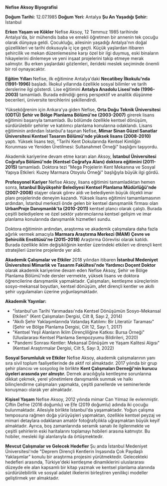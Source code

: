 **Nefise Aksoy Biyografisi**

**Doğum Tarihi:** 12.07.1985
**Doğum Yeri:** Antalya
**Şu An Yaşadığı Şehir:** İstanbul

**Erken Yaşam ve Kökler**
Nefise Aksoy, 12 Temmuz 1985 tarihinde Antalya'da, bir mühendis baba ve emekli öğretmen bir annenin tek çocuğu olarak dünyaya geldi. Çocukluğu, ailesinin yaşadığı Antalya'nın doğal güzellikleri ve tarihi dokusuyla iç içe geçti. Küçük yaşlardan itibaren şehircilik ve mekan düzenlemesine karşı özel bir ilgi duymuş, eski binaların hikayelerini dinlemeye ve yeni inşaat projelerini takip etmeye merak salmıştır. Bu erken yaşlardaki gözlemleri, ilerideki meslek seçiminde önemli bir rol oynayacaktır.

**Eğitim Yılları**
Nefise, ilk eğitimine Antalya'daki **Necatibey İlkokulu'nda (1991-1996)** başladı. İlkokul yıllarında özellikle sosyal bilimler ve tarih derslerine ilgi gösterdi. Lise eğitimini **Antalya Anadolu Lisesi'nde (1996-2003)** tamamladı. Burada edindiği geniş perspektif ve analitik düşünme becerileri, üniversite tercihlerini şekillendirdi.

Yükseköğrenim için Ankara'ya giden Nefise, **Orta Doğu Teknik Üniversitesi (ODTÜ) Şehir ve Bölge Planlama Bölümü'ne (2003-2007)** girerek lisans eğitimini başarıyla tamamladı. Bu bölümde özellikle kentsel dönüşüm, sürdürülebilir şehirler ve katılımcı planlama konularına odaklandı. Lisans eğitiminin ardından İstanbul'a taşınan Nefise, **Mimar Sinan Güzel Sanatlar Üniversitesi Kentsel Tasarım Bölümü'nde yüksek lisans (2008-2010)** yaptı. Yüksek lisans tezi, "Tarihi Kent Dokularında Kentsel Kimliğin Korunması ve Yeniden Üretilmesi: Sultanahmet Örneği" başlığını taşıyordu.

Akademik kariyerine devam etme kararı alan Aksoy, **İstanbul Üniversitesi Coğrafya Bölümü'nde (Kentsel Coğrafya Alanı) doktora eğitimini (2011-2015)** tamamladı. Doktora tezi "Mega Projelerin Kent Mekanına ve Sosyal Yapıya Etkileri: Kuzey Marmara Otoyolu Örneği" başlığıyla büyük ilgi gördü.

**Profesyonel Kariyer**
Nefise Aksoy, lisans eğitimini tamamladıktan hemen sonra, **İstanbul Büyükşehir Belediyesi Kentsel Planlama Müdürlüğü'nde (2007-2008)** stajyer olarak görev aldı ve belediyenin büyük ölçekli imar planı projelerinde deneyim kazandı. Yüksek lisans eğitimini tamamlamasının ardından, İstanbul merkezli önde gelen bir kentsel danışmanlık firması olan **UrbanProje Danışmanlık'ta (2010-2011)** kentsel plancı olarak çalıştı. Burada çeşitli belediyelere ve özel sektör yatırımcılarına kentsel gelişim ve imar planlama konularında danışmanlık hizmetleri sundu.

Doktora eğitiminin ardından, araştırma ve akademik çalışmalara daha fazla ağırlık vermek amacıyla **Marmara Araştırma Merkezi (MAM) Çevre ve Şehircilik Enstitüsü'ne (2015-2018)** Araştırma Görevlisi olarak katıldı. Burada özellikle iklim değişikliğinin kentler üzerindeki etkileri ve dirençli kent stratejileri üzerine projelerde yer aldı.

**Akademik Çalışmalar ve Etkiler**
2018 yılından itibaren **İstanbul Medeniyet Üniversitesi Mimarlık ve Tasarım Fakültesi'nde Yardımcı Doçent Doktor** olarak akademik kariyerine devam eden Nefise Aksoy, Şehir ve Bölge Planlama Bölümü'nde dersler vermekte, yüksek lisans ve doktora öğrencilerine danışmanlık yapmaktadır. Çalışmaları, kentleşme süreçlerinin sosyo-mekansal boyutları, kentsel dönüşüm, afet dirençli kentler ve akıllı şehir uygulamaları üzerine yoğunlaşmaktadır.

**Akademik Yayınlar:**
*   "İstanbul'un Tarihi Yarımadası'nda Kentsel Dönüşümün Sosyo-Mekansal Etkileri" (Kent Çalışmaları Dergisi, Cilt 8, Sayı 2, 2014)
*   "Akıllı Şehir Yaklaşımlarında Vatandaş Katılımı: Bir Literatür Taraması" (Şehir ve Bölge Planlama Dergisi, Cilt 12, Sayı 1, 2017)
*   "Kentsel Yeşil Alanların İklim Dirençliliğine Katkısı: Bursa Örneği" (Uluslararası Kentsel Planlama Sempozyumu Bildirileri, 2020)
*   "Pandemi Sonrası Kentler: Mekansal Dönüşüm ve Yaşam Kalitesi Algısı" (Kentsel Araştırmalar Dergisi, Cilt 5, Sayı 3, 2022)

**Sosyal Sorumluluk ve Etkiler**
Nefise Aksoy, akademik çalışmalarının yanı sıra sivil toplum faaliyetlerinde de aktif rol almaktadır. 2017 yılında bir grup şehir plancısı ve sosyolog ile birlikte **Kent Çalışmaları Derneği'nin kurucu üyeleri arasında yer almıştır.** Dernek aracılığıyla kentleşme sorunlarına dikkat çekmek, yerel yönetimlere danışmanlık sunmak ve halkı bilinçlendirme çalışmaları yapmakta, çeşitli panellerde ve seminerlerde konuşmacı olarak yer almaktadır.

**Kişisel Yaşam**
Nefise Aksoy, 2012 yılında mimar Can Yılmaz ile evlenmiştir. Çiftin Defne (2016 doğumlu) ve Efe (2019 doğumlu) adında iki çocuğu bulunmaktadır. Ailesiyle birlikte İstanbul'da yaşamaktadır. Yoğun çalışma temposuna rağmen doğa yürüyüşleri yapmaktan, özellikle kentsel peyzaj ve mimari detaylara odaklanan amatör fotoğrafçılıkla uğraşmaktan büyük keyif almaktadır. Ayrıca, boş zamanlarında seramik sanatı ile ilgilenmekte ve çeşitli şehirlerin eski haritalarını toplamayı hobileri arasına katmıştır. Bu hobiler, mesleki ilgi alanlarıyla da örtüşmektedir.

**Mevcut Çalışmalar ve Gelecek Hedefler**
Şu anda İstanbul Medeniyet Üniversitesi'nde "Deprem Dirençli Kentlerin İnşasında Çok Paydaşlı Yaklaşımlar" konulu bir araştırma projesini yürütmektedir. Gelecekteki hedefleri arasında, Türkiye'deki kentleşme dinamiklerini uluslararası düzeyde ele alan kapsamlı bir kitap yazmak ve kentsel planlama alanında sürdürülebilirlik ve sosyal adalet ilkelerini birleştiren yenilikçi modeller geliştirmek yer almaktadır.